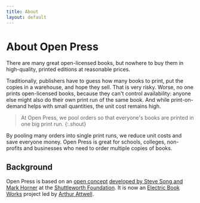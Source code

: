 ```yaml
---
title: About
layout: default
---
```


# About Open Press

There are many great open-licensed books, but nowhere to buy them in high-quality, printed editions at reasonable prices.

Traditionally, publishers have to guess how many books to print, put the copies in a warehouse, and hope they sell. That is very risky. Worse, no one prints open-licensed books, because they can't control availability: anyone else might also do their own print run of the same book. And while print-on-demand helps with small quantities, the unit cost remains high.

> At Open Press, we pool orders so that everyone's books are printed in one big print run.
{:.shout}

By pooling many orders into single print runs, we reduce unit costs and save everyone money. Open Press is great for schools, colleges, non-profits and businesses who need to order multiple copies of books.

## Background

Open Press is based on an [open concept](https://manypossibilities.net/2008/04/open-concept/) [developed by Steve Song and Mark Horner](https://manypossibilities.net/2008/04/building-the-demand-in-print-on-demand/) at the [Shuttleworth Foundation](http://shuttleworthfoundation.org). It is now an [Electric Book Works](http://electricbookworks.com) project led by [Arthur Attwell](http://arthurattwell.com).
